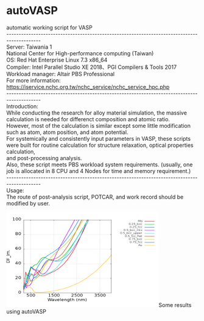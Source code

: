 # autoVASP
automatic working script for VASP<br/>
--------------------------------------------------------------------------------------------<br/>
Server: Taiwania 1<br/> 
National Center for High-performance computing (Taiwan)<br/> 
OS: Red Hat Enterprise Linux 7.3 x86_64<br/> 
Compiler: Intel Parallel Studio XE 2018、PGI Compilers & Tools 2017<br/> 
Workload manager: Altair PBS Professional<br/> 
For more information: https://iservice.nchc.org.tw/nchc_service/nchc_service_hpc.php<br/> 
--------------------------------------------------------------------------------------------<br/>
Introduction:<br/>
While conducting the research for alloy material simulation, the massive calculation is needed for differenct composition and atomic ratio. <br/>
However, most of the calculation is similar except some little modification such as atom, atom position, and atom potential. <br/>
For systemically and consistently input parameters in VASP, these scripts were built for routine calculation for structure relaxation, optical properties calculation, <br/>
and post-processing analysis.<br/>
Also, these script meets PBS workload system requirements. (usually, one job is allocated in 8 CPU and 4 Nodes for time and memory requirement.)<br/>
--------------------------------------------------------------------------------------------<br/>
Usage: <br/>
The route of post-analysis script, POTCAR, and work record should be modified by user.



<img src="https://github.com/minhsueh/autoVASP/blob/main/results/aumo_im_nm.jpg" width="400" height="250" />Some results using autoVASP
